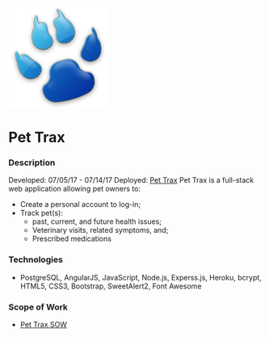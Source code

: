 ![Pet Trax logo](/public/images/blue-paw-logo.png)
# Pet Trax
### Description
Developed: 07/05/17 - 07/14/17
Deployed: [Pet Trax](https://pet-trax.herokuapp.com)
Pet Trax is a full-stack web application allowing pet owners to:
- Create a personal account to log-in;
- Track pet(s):
  - past, current, and future health issues;
  - Veterinary visits, related symptoms, and;
  - Prescribed medications
### Technologies
- PostgreSQL, AngularJS, JavaScript, Node.js, Experss.js, Heroku, bcrypt, HTML5, CSS3, Bootstrap, SweetAlert2, Font Awesome
### Scope of Work
- [Pet Trax SOW](/sow.pdf)
